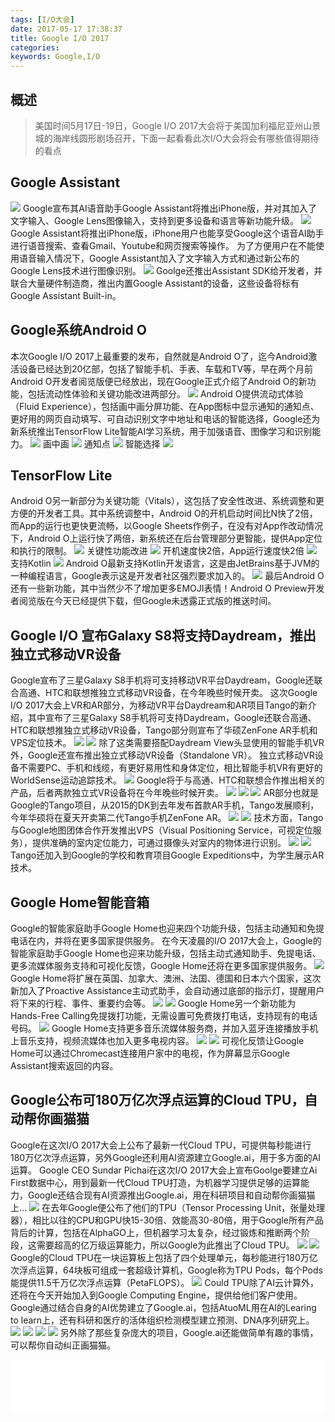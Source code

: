 ```yaml
---
tags: [I/O大会]
date: 2017-05-17 17:38:37
title: Google I/O 2017
categories: 
keywords: Google,I/O
---
```

## 概述
>美国时间5月17日-19日，Google I/O 2017大会将于美国加利福尼亚州山景城的海岸线圆形剧场召开，下面一起看看此次I/O大会将会有哪些值得期待的看点


<!-- more -->

 
## Google Assistant
![](http://ondlsj2sn.bkt.clouddn.com/Fsle7cG5g1hAKRNZYOkMefIse-WC.png) 
Google宣布其AI语音助手Google Assistant将推出iPhone版，并对其加入了文字输入、Google Lens图像输入，支持到更多设备和语言等新功能升级。
![](http://ondlsj2sn.bkt.clouddn.com/FgFBMsW0Ii9OrJomlWtFmBlU0viX.png)
Google Assistant将推出iPhone版，iPhone用户也能享受Google这个语音AI助手进行语音搜索、查看Gmail、Youtube和网页搜索等操作。
为了方便用户在不能使用语音输入情况下，Google Assistant加入了文字输入方式和通过新公布的Google Lens技术进行图像识别。
![](http://ondlsj2sn.bkt.clouddn.com/FmoSO2aQS5Z9wXtJVyRGDh_fN8ey.png)
Goolge还推出Assistant SDK给开发者，并联合大量硬件制造商，推出内置Google Assistant的设备，这些设备将标有Google Assistant Built-in。

## Google系统Android O
本次Google I/O 2017上最重要的发布，自然就是Android O了，迄今Android激活设备已经达到20亿部，包括了智能手机、手表、车载和TV等，早在两个月前Android O开发者阅览版便已经放出，现在Google正式介绍了Android O的新功能，包括流动性体验和关键功能改进两部分。
![](http://ondlsj2sn.bkt.clouddn.com/FgHrbLSOKKKP70RfLT1g1ytDc0T6.png)
Android O提供流动式体验（Fluid Experience），包括画中画分屏功能、在App图标中显示通知的通知点、更好用的网页自动填写、可自动识别文字中地址和电话的智能选择，Google还为新系统推出TensorFlow Lite智能AI学习系统，用于加强语音、图像学习和识别能力。
![](http://ondlsj2sn.bkt.clouddn.com/Ft0Z6EAr30-aIplsjfFcn5FtupXt.png)
画中画
![](http://ondlsj2sn.bkt.clouddn.com/FtOdaHdi6pHKtPk8vUy1t_mKa6Bd.png)
通知点
![](http://ondlsj2sn.bkt.clouddn.com/FoWDfDFY77RIzXSjzZmv3-RhOjcq.png)
智能选择
![](http://ondlsj2sn.bkt.clouddn.com/Fq9YTOykI-zSbucCJb2eKL3FCPza.png)

## TensorFlow Lite
Android O另一新部分为关键功能（Vitals），这包括了安全性改进、系统调整和更方便的开发者工具。其中系统调整中，Android O的开机启动时间比N快了2倍，而App的运行也更快更流畅，以Google Sheets作例子，在没有对App作改动情况下，Android O上运行快了两倍，新系统还在后台管理部分更智能，提供App定位和执行的限制。
![](http://ondlsj2sn.bkt.clouddn.com/Fg-bUT_rDh0qN_p5KM21IeheHUKJ.png)
关键性功能改进
![](http://ondlsj2sn.bkt.clouddn.com/FhTEAIb6TYUyvrq7DMfWrpCpMAss.png)
开机速度快2倍，App运行速度快2倍
![](http://ondlsj2sn.bkt.clouddn.com/FloGoCjFPEXthZypGf80L_kY7Y6-.png)
支持Kotlin
![](http://ondlsj2sn.bkt.clouddn.com/Fjclf9tfioJ3CKm5VAnUVtsC7MAt.png)
Android O最新支持Kotlin开发语言，这是由JetBrains基于JVM的一种编程语言，Google表示这是开发者社区强烈要求加入的。
![](http://ondlsj2sn.bkt.clouddn.com/FvQwaD1CHS2D8JQ1iYS9sC_77e--.png)
最后Android O还有一些新功能，其中当然少不了增加更多EMOJI表情！Android O Preview开发者阅览版在今天已经提供下载，但Google未透露正式版的推送时间。

## Google I/O 宣布Galaxy S8将支持Daydream，推出独立式移动VR设备
Google宣布了三星Galaxy S8手机将可支持移动VR平台Daydream，Google还联合高通、HTC和联想推独立式移动VR设备，在今年晚些时候开卖。
这次Google I/O 2017大会上VR和AR部分，为移动VR平台Daydream和AR项目Tango的新介绍，其中宣布了三星Galaxy S8手机将可支持Daydream，Google还联合高通、HTC和联想推独立式移动VR设备，Tango部分则宣布了华硕ZenFone AR手机和VPS定位技术。
![](http://ondlsj2sn.bkt.clouddn.com/FvGaMDuTLau4ZzOyWGFrDl4w8KeH.png)
![](http://ondlsj2sn.bkt.clouddn.com/FkytNpII8saTUyQ9UBl03EeZLcfV.png)
除了这类需要搭配Daydream View头显使用的智能手机VR外，Google还宣布推出独立式移动VR设备（Standalone VR）。
独立式移动VR设备不需要PC、手机和线缆，有更好易用性和身体定位，相比智能手机VR有更好的WorldSense运动追踪技术。
![](http://ondlsj2sn.bkt.clouddn.com/Fk0tajcyA6hpq0zI4BSbGzlqq_yL.png)
Google将于与高通、HTC和联想合作推出相关的产品，后者两款独立式VR设备将在今年晚些时候开卖。
![](http://ondlsj2sn.bkt.clouddn.com/Fudn_2ojtA3h6l3iNTzZIVtBli4t.png)
![](http://ondlsj2sn.bkt.clouddn.com/FsIg5uxiTPwa3gzJFuY0JAoQFWU2.png)
![](http://ondlsj2sn.bkt.clouddn.com/Fu3DWkwPEA3rKa1CaxFvVYIWYKhA.png)
AR部分也就是Google的Tango项目，从2015的DK到去年发布首款AR手机，Tango发展顺利，今年华硕将在夏天开卖第二代Tango手机ZenFone AR。
![](http://ondlsj2sn.bkt.clouddn.com/FthzcYXG3mMPXkpqZTu2TLmH7nhj.png)
![](http://ondlsj2sn.bkt.clouddn.com/FpABLGpOuypbj8iojWMtc0jcNJkj.png)
技术方面，Tango与Google地图团体合作开发推出VPS（Visual Positioning Service，可视定位服务），提供准确的室内定位能力，可通过摄像头对室内的物体进行识别。
![](http://ondlsj2sn.bkt.clouddn.com/FvOhjNNcGzNYUjyKLm26aE7VOAmY.png)
![](http://ondlsj2sn.bkt.clouddn.com/FvGysvuo23UeVzpiwVJ-j7__Uqmz.png)
Tango还加入到Google的学校和教育项目Google Expeditions中，为学生展示AR技术。

## Google Home智能音箱
Google的智能家庭助手Google Home也迎来四个功能升级，包括主动通知和免提电话在内，并将在更多国家提供服务。
在今天凌晨的I/O 2017大会上，Google的智能家庭助手Google Home也迎来功能升级，包括主动式通知助手、免提电话、更多流媒体服务支持和可视化反馈，Google Home还将在更多国家提供服务。
![](http://ondlsj2sn.bkt.clouddn.com/Fpm-i1TFp-cH_W5I35MHHSMeeTqG.png)
Google Home将扩展在英国、加拿大、澳洲、法国、德国和日本六个国家，这次新加入了Proactive Assistance主动式助手，会自动通过底部的指示灯，提醒用户将下来的行程、事件、重要约会等。
![](http://ondlsj2sn.bkt.clouddn.com/Fn3pp3lRJ89anJzeFA8YeD27HJVH.png)
![](http://ondlsj2sn.bkt.clouddn.com/FhwVO3ptpf7N7aSBh5wXHGeqOBPh.png)
Google Home另一个新功能为Hands-Free Calling免提拨打功能，无需设置可免费拨打电话，支持现有的电话号码。
![](http://ondlsj2sn.bkt.clouddn.com/Fp3BD13nUGF7xxOKrNDo2LKA3gb_.png)
Google Home支持更多音乐流媒体服务商，并加入蓝牙连接播放手机上音乐支持，视频流媒体也加入更多电视内容。
![](http://ondlsj2sn.bkt.clouddn.com/Flvv6lDwSrSHlHzzW928VDS5FpmQ.png)
![](http://ondlsj2sn.bkt.clouddn.com/FmEUgXQiZ-FlOemvcdcYv8u6D4EB.png)
可视化反馈让Google Home可以通过Chromecast连接用户家中的电视，作为屏幕显示Google Assistant搜索返回的内容。

## Google公布可180万亿次浮点运算的Cloud TPU，自动帮你画猫猫	
Google在这次I/O 2017大会上公布了最新一代Cloud TPU，可提供每秒能进行180万亿次浮点运算，另外Google还利用AI资源建立Google.ai，用于多方面的AI运算。
Google CEO Sundar Pichai在这次I/O 2017大会上宣布Goolge要建立Ai First数据中心，用到最新一代Cloud TPU打造，为机器学习提供足够的运算能力，Google还结合现有AI资源推出Google.ai，用在科研项目和自动帮你画猫猫上...
![](http://ondlsj2sn.bkt.clouddn.com/FhM891BVbZ1o4bAxpbzWaOyhsuZ2.png)
在去年Google便公布了他们的TPU（Tensor Processing Unit，张量处理器），相比以往的CPU和GPU快15-30倍、效能高30-80倍，用于Google所有产品背后的计算，包括在AlphaGO上，但机器学习太复杂，经过锻炼和推断两个阶段，这需要超高的亿万级运算能力，所以Google为此推出了Cloud TPU。
![](http://ondlsj2sn.bkt.clouddn.com/FtQedQPsnO8spSa-w34Vgf4uz5bb.png)
![](http://ondlsj2sn.bkt.clouddn.com/FiCxP-toy7zxeVdjCgfY_Wzv84VP.png)
Google的Cloud TPU在一块运算板上包括了四个处理单元，每秒能进行180万亿次浮点运算，64块板可组成一套超级计算机，Google称为TPU Pods，每个Pods能提供11.5千万亿次浮点运算（PetaFLOPS）。
![](http://ondlsj2sn.bkt.clouddn.com/FmfLkw9eR0goGd01SCQYn6MZwYXa.png)
Could TPU除了AI云计算外，还将在今天开始加入到Google Computing Engine，提供给他们客户使用。
Google通过结合自身的AI优势建立了Google.ai，包括AtuoML用在AI的Learing to learn上，还有科研和医疗的活体组织检测模型建立预测、DNA序列研究上。
![](http://ondlsj2sn.bkt.clouddn.com/Fp6PVWB-_2g_9C92qqUffqjVUSvX.png)
![](http://ondlsj2sn.bkt.clouddn.com/FizNCl75j_A__tHR0e6nwmVoD_-4.png)
![](http://ondlsj2sn.bkt.clouddn.com/FvdasEO7hkqxpSsdYE7NwvVPYHkW.png)
![](http://ondlsj2sn.bkt.clouddn.com/FlLCUtonrbqJ2iTfRtktHE-RkCar.png)
另外除了那些复杂庞大的项目，Google.ai还能做简单有趣的事情，可以帮你自动纠正画猫猫。

<iframe frameborder="no" border="0" marginwidth="0" marginheight="0" width=100% height=86 src="//music.163.com/outchain/player?type=2&id=2054828&auto=1&height=66"></iframe>